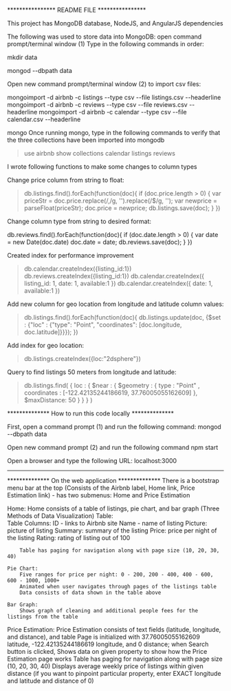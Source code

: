 **************** README FILE ****************

This project has MongoDB database, NodeJS, and AngularJS dependencies

The following was used to store data into MongoDB: 
open command prompt/terminal window (1)
Type in the following commands in order:

mkdir data

mongod --dbpath data

Open new command prompt/terminal window (2) to import csv files:

mongoimport -d airbnb -c listings --type csv --file listings.csv --headerline
mongoimport -d airbnb -c reviews --type csv --file reviews.csv --headerline
mongoimport -d airbnb -c calendar --type csv --file calendar.csv --headerline

mongo
Once running mongo, type in the following commands to verify that the three collections have been imported into mongodb
> use airbnb
> show collections
calendar
listings
reviews


I wrote following functions to make some changes to column types

Change price column from string to float:

> db.listings.find().forEach(function(doc){
	if (doc.price.length > 0) {
		var priceStr = doc.price.replace(/,/g, '').replace(/\$/g, '');
		var newprice = parseFloat(priceStr);
		doc.price = newprice;
		db.listings.save(doc);
	}
})

Change column type from string to desired format:

db.reviews.find().forEach(function(doc){
	if (doc.date.length > 0) {
		var date = new Date(doc.date)
		doc.date = date;
		db.reviews.save(doc);
	}
})

Created index for performance improvement
> db.calendar.createIndex({listing_id:1})
> db.reviews.createIndex({listing_id:1})
> db.calendar.createIndex({ listing_id: 1, date: 1, available:1 })
> db.calendar.createIndex({ date: 1, available:1 })


Add new column for geo location from longitude and latitude column values:

> db.listings.find().forEach(function(doc){
	db.listings.update(doc, {$set : {"loc" : {"type": "Point", "coordinates": [doc.longitude, doc.latitude]}}});
})

Add index for geo location:

> db.listings.createIndex({loc:"2dsphere"})

Query to find listings 50 meters from longitude and latitude:

> db.listings.find(
   { loc :
       { $near :
          {
            $geometry : {
               type : "Point" ,
               coordinates : [-122.42135244186619, 37.76005055162609] 
			},
			$maxDistance: 50
          }
       }
    }
)

************** How to run this code locally **************

First, open a command prompt (1) and run the following command:
mongod --dbpath data

Open new command prompt (2) and run the following command
npm start

Open a browser and type the following URL:
localhost:3000

______________________________

************** On the web application **************
There is a bootstrap menu bar at the top (Consists of the Airbnb label, Home link, Price Estimation link) - has two submenus: Home and Price Estimation

Home: 
	Home consists of a table of listings, pie chart, and bar graph (Three Methods of Data Visualization)
	Table:	
		Table Columns:
		ID - links to Airbnb site
		Name - name of listing
		Picture: picture of listing
		Summary: summary of the listing
		Price: price per night of the listing
		Rating: rating of listing out of 100

		Table has paging for navigation along with page size (10, 20, 30, 40)

	Pie Chart:
		Five ranges for price per night: 0 - 200, 200 - 400, 400 - 600, 600 - 1000, 1000+
		Animated when user navigates through pages of the listings table
		Data consists of data shown in the table above

	Bar Graph:  
		Shows graph of cleaning and additional people fees for the listings from the table

Price Estimation:
	Price Estimation consists of text fields (latitude, longitude, and distance), and table
	Page is initialized with 37.76005055162609 latitude, -122.42135244186619 longitude, and 0 distance; when Search button is clicked, Shows data on given property to show how the Price Estimation page works
	Table has paging for navigation along with page size (10, 20, 30, 40)
	Displays average weekly price of listings within given distance 
	(if you want to pinpoint particular property, enter EXACT longitude and latitude and distance of 0)
